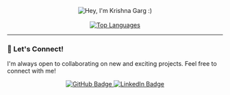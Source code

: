 <div align="center">
  <img src="https://readme-typing-svg.demolab.com/?lines=Hey,+I'm+Krishna+Garg+:)&font=Fira%20Code&center=true&width=440&height=45&color=09e611&vCenter=true&pause=10&size=22" alt="Hey, I'm Krishna Garg :)" />
</div>

<br>

<div align="center">
  <a href="https://github.com/gargkrishna24">
    <img src="https://github-readme-stats.vercel.app/api/top-langs?username=gargkrishna24&locale=en&hide_title=false&layout=compact&card_width=320&langs_count=5&theme=dracula&hide_border=false" alt="Top Languages" />
  </a>
</div>

---

### 🔗 Let's Connect!

I'm always open to collaborating on new and exciting projects. Feel free to connect with me!

<p align="center">
  <a href="https://github.com/gargkrishna24" target="_blank">
    <img src="https://img.shields.io/badge/GitHub-181717?style=for-the-badge&logo=github&logoColor=white" alt="GitHub Badge" />
  </a>
  <a href="https://linkedin.com/in/gargkrishna24" target="_blank">
    <img src="https://img.shields.io/badge/LinkedIn-0A66C2?style=for-the-badge&logo=linkedin&logoColor=white" alt="LinkedIn Badge" />
  </a>
</p>
